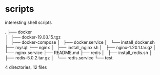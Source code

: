 # scripts
interesting shell scripts

.
├── docker <br>
│   ├── docker-19.03.15.tgz <br>
│   ├── docker-compose
│   ├── docker.service
│   └── install_docker.sh
├── mysql
├── nginx
│   ├── install_nginx.sh
│   ├── nginx-1.20.1.tar.gz
│   └── nginx.service
├── README.md
├── redis
│   ├── install_redis.sh
│   ├── redis-5.0.2.tar.gz
│   └── redis.service
└── test

4 directories, 12 files
